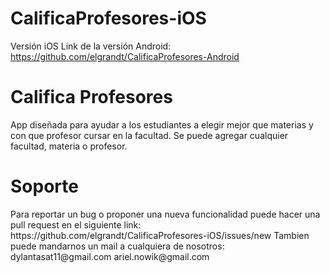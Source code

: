 # CalificaProfesores-iOS

Versión iOS
Link de la versión Android: https://github.com/elgrandt/CalificaProfesores-Android

<h1>Califica Profesores</h1>
App diseñada para ayudar a los estudiantes a elegir mejor que materias y con que profesor cursar en la facultad.
Se puede agregar cualquier facultad, materia o profesor.

<h1>Soporte</h1>
Para reportar un bug o proponer una nueva funcionalidad puede hacer una pull request en el siguiente link:
https://github.com/elgrandt/CalificaProfesores-iOS/issues/new
Tambien puede mandarnos un mail a cualquiera de nosotros:
dylantasat11@gmail.com
ariel.nowik@gmail.com
